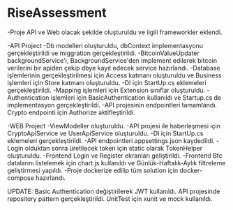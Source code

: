 # RiseAssessment
-Proje API ve Web olacak şekilde oluşturuldu ve ilgili frameworkler eklendi.

-API Project
-Db modelleri oluşturuldu, dbContext implementasyonu gerçekleştirildi ve miggration gerçekleştirildi.
-BitcoinValueUpdater backgroundService'i, BackgroundService'den implement edilerek bitcoin verilerini bir apiden çekip dbye kayıt edecek service hazırlandı. 
-Database işlemlerinin gerçekleştirilmesi için Access katmanı oluşturuldu ve Business işlemleri için Store katmanı oluşturuldu.
-DI için StartUp.cs eklemeleri gerçekleştirildi.
-Mapping işlemleri için Extension sınıflar oluşturuldu.
-Authentication işlemleri için BasicAuthentication kullanıldı ve Startup.cs de implementasyon gerçekleştirildi.
-API projesinin endpointleri tamamlandı. Crypto endpointi için Authorize aktifleştirildi.

-WEB Project
-ViewModeller oluşturuldu.
-API projesi ile haberleşmesi için CryptoApiService ve UserApiService oluşturuldu.
-DI için StartUp.cs eklemeleri gerçekleştirildi.
-API endpointleri appsettings.json kaydedildi.
-Login olduktan sonra üretilecek token için static olarak TokenHelper oluşturuldu.
-Frontend Login ve Register ekranları geliştirildi.
-Frontend Btc datalarını listelemek için chart.js kullanıldı ve Günlük-Haftalık-Aylık filtreleme geliştirmesi yapıldı.
-Proje dockerize edilip tüm solution için docker-compose hazırlandı.


UPDATE:
Basic Authentication değiştirilerek JWT kullanıldı.
API projesinde repository pattern gerçekleştirildi.
UnitTest için xunit ve mock kullanıldı.
